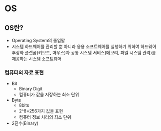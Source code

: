 # OS

## OS란?
 - Operating System의 줄임말
 - 시스템 하드웨어를 관리할 뿐 아니라 응용 소프트웨어를 실행하기 위하여 하드웨어 추상화 플랫폼(키보드, 마우스)과 공통 시스템 서비스(메모리, 파일 시스템 관리)를 제공하는 시스템 소프트웨어


### 컴퓨터의 자료 표현
- Bit
  - Binary Digit
  - 컴퓨터가 값을 저장하는 최소 단위
- Byte
  - 8bits
  - 2^8=256가지 값을 표현
  - 컴퓨터 정보 처리의 최소 단위
- 2진수(Binary)